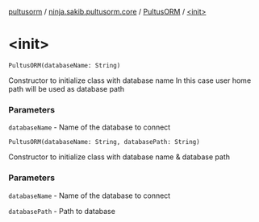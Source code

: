 [pultusorm](../../index.md) / [ninja.sakib.pultusorm.core](../index.md) / [PultusORM](index.md) / [&lt;init&gt;](.)

# &lt;init&gt;

`PultusORM(databaseName: String)`

Constructor to initialize class with database name
In this case user home path will be used as database path

### Parameters

`databaseName` - Name of the database to connect

`PultusORM(databaseName: String, databasePath: String)`

Constructor to initialize class with database name &amp; database path

### Parameters

`databaseName` - Name of the database to connect

`databasePath` - Path to database